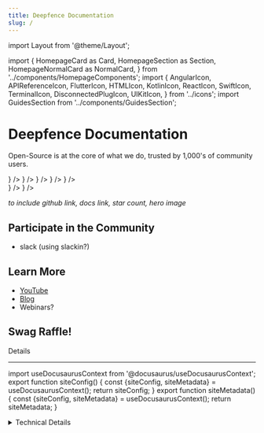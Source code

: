 ```yaml
---
title: Deepfence Documentation
slug: /
---
```


import Layout from '@theme/Layout';

import {
  HomepageCard as Card,
  HomepageSection as Section,
  HomepageNormalCard as NormalCard,
} from '../components/HomepageComponents';
import {
  AngularIcon,
  APIReferenceIcon,
  FlutterIcon,
  HTMLIcon,
  KotlinIcon,
  ReactIcon,
  SwiftIcon,
  TerminalIcon,
  DisconnectedPlugIcon,
  UIKitIcon,
} from '../icons';
import GuidesSection from '../components/GuidesSection';

# Deepfence Documentation

Open-Source is at the core of what we do, trusted by 1,000's of community users. 

<Section title="">
  <NormalCard
    title="100% open source"
    description="Deepfence open source projects are completely open source. No phone-home, no limits on scans, no commercial upsell."
  />
  <NormalCard
    title="900,000 Docker Pulls"
    description="Deepfence ThreatMapper is trusted by 1,000's of community users to find threats hidden in production platforms."
  />
  <NormalCard
    title="4,923 GitHub Stars"
    description="Across multiple repos, Deepfence projects are amongst the fastest adopted security solutions for cloud-native apps."
  />
</Section>


<Section title="Deepfence Open Source Projects">
  <Card
    title="ThreatMapper"
    description="Deepfence ThreatMapper hunts for vulnerabilities in your production platforms, and ranks these vulnerabilities based on their risk-of-exploit. You can then prioritize the issues that present the greatest risk to the security of your applications."
    to="/threatmapper"
    icon={<UIKitIcon />}
  />
  <Card
    title="SecretScanner"
    description="Deepfence SecretScanner can find unprotected secrets in container images or file systems."
    to="/secretscanner"
    icon={<UIKitIcon />}
  />
  <Card
    title="YaRadare"
    description="Deepfence YaRadare scans container images, running Docker containers, and filesystems to find indicators of malware. It uses a YARA ruleset to identify resources that match known malware signatures, and may indicate that the container or filesystem has been compromised."
    to="/yaradare"
    icon={<UIKitIcon />}
  />
  <Card
    title="PacketStreamer"
    description="Deepfence PacketStreamer is a high-performance remote packet capture and collection tool. It is used to gather network traffic on demand from cloud workloads for forensic analysis."
    to="/packetstreamer"
    icon={<UIKitIcon />}
  />
  <Card
    title="FlowMeter"
    description="Deepfence FlowMeter is an experimental utility built to analyse and classify packets by looking at packet headers. We use FlowMeter internally to quickly analyse and label packets."
    to="/flowmeter"
    icon={<UIKitIcon />}
  />
</Section>
<Section title="Deepfence Enterprise Products" id="web-sdks">
  <NormalCard
    title="ThreatStryker"
    description="Deepfence ThreatStryker observes, correlates, learns, and acts to protect your cloud-native applications, across clouds and on-prem locations."
    to="/threatstryker"
    icon={<UIKitIcon />}
  />
  <NormalCard
    title="Deepfence Cloud"
    description="Deepfence Cloud is a self-service portal from which you can create an organization and invite users to that organization. You can then deploy ThreatStryker console instances in any of the available clouds. Deepfence Cloud users in your organization have access to these consoles and can log in directly without any additional credentials"
    to="/threatstryker/cloud"
    icon={<UIKitIcon />}
  />
</Section>










*to include github link, docs link, star count, hero image*

## Participate in the Community

 * slack (using slackin?)

## Learn More

 * [YouTube](https://www.youtube.com/channel/UCklvbuOjnzpmtXy-g97tfWQ)
 * [Blog](https://deepfence.io/blog/)
 * Webinars?

## Swag Raffle!

Details



<hr/>

import useDocusaurusContext from '@docusaurus/useDocusaurusContext';
export function siteConfig() {
  const {siteConfig, siteMetadata} = useDocusaurusContext();
  return siteConfig;
}
export function siteMetadata() {
  const {siteConfig, siteMetadata} = useDocusaurusContext();
  return siteMetadata;
}


<details>
	<summary>Technical Details</summary>

<details>
	<summary><b>Site Config.</b>  Site config comes from <code>docusaurus.config.js</code></summary>
	<pre>{JSON.stringify( siteConfig(), null, 2 )}</pre>
</details>


<details>
  <summary><b>Site MetaData.</b>  Site metadata comes from docusaurus install</summary>
  <pre>{JSON.stringify(siteMetadata(), null, 2) }</pre>
</details>

</details>
